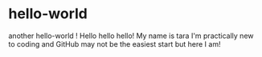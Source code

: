 # hello-world
another hello-world !
Hello hello hello! My name is tara
I'm practically new to coding and GitHub may not be the easiest start but here I am!

